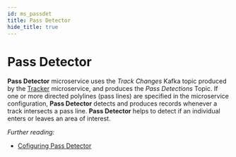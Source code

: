 ```yaml
---
id: ms_passdet
title: Pass Detector
hide_title: true
---
```


# Pass Detector

**Pass Detector** microservice uses the _Track Changes_ Kafka topic produced
by the [Tracker] microservice, and produces the _Pass Detections_ Topic.
If one or more directed polylines (pass lines) are specified in the microservice
configuration, **Pass Detector** detects and produces records whenever a track
intersects a pass line. **Pass Detector** helps to detect if an individual enters
or leaves an area of interest.

_Further reading:_

* [Cofiguring Pass Detector]



[Cofiguring Pass Detector]: conf_passdet.md
[Tracker]: ms_track.md
